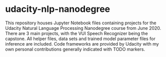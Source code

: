 # udacity-nlp-nanodegree

This repository houses Jupyter Notebook files containing projects for the Udacity Natural Language Processing Nanodegree course from June 2020. There are 3 main projects, with the VUI Speech Recognizer being the capstone. All helper files, data sets and trained model parameter files for inference are included. Code frameworks are provided by Udacity with my own personal contributions generally indicated with TODO markers.
